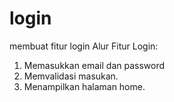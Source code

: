 # login
membuat fitur login
Alur Fitur Login:
1. Memasukkan email dan password
2. Memvalidasi masukan.
3. Menampilkan halaman home.
